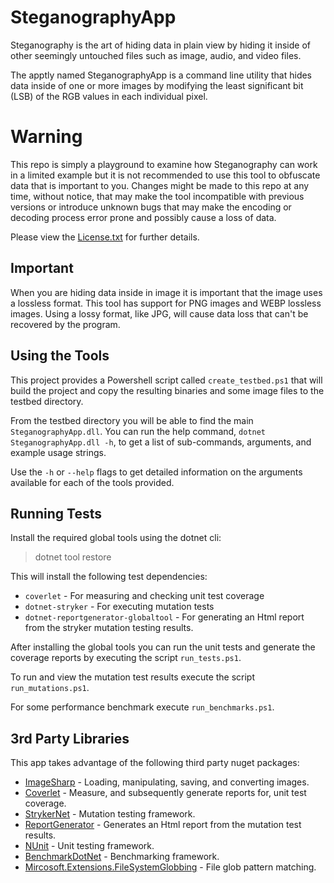 SteganographyApp
=====

Steganography is the art of hiding data in plain view by hiding it inside of other seemingly untouched files such as image, audio, and video files.

The apptly named SteganographyApp is a command line utility that hides data inside of one or more images by modifying the least significant bit (LSB) of the RGB values in each individual pixel.

Warning
=====
This repo is simply a playground to examine how Steganography can work in a limited example but it is not recommended to use this tool to obfuscate data that is important to you. Changes might be made to this repo at any time, without notice, that may make the tool incompatible with previous versions or introduce unknown bugs that may make the encoding or decoding process error prone and possibly cause a loss of data.

Please view the [License.txt](./License.txt) for further details.

Important
---
When you are hiding data inside in image it is important that the image uses a lossless format. This tool has support for PNG images and WEBP lossless images. Using a lossy format, like JPG, will cause data loss that can't be recovered by the program.

Using the Tools
---
This project provides a Powershell script called `create_testbed.ps1` that will build the project and copy the resulting binaries and some image
files to the testbed directory.

From the testbed directory you will be able to find the main `SteganographyApp.dll`. You can run the help command, `dotnet SteganographyApp.dll -h`,
to get a list of sub-commands, arguments, and example usage strings.

Use the `-h` or `--help` flags to get detailed information on the arguments available for each of the tools provided.

Running Tests
---
Install the required global tools using the dotnet cli:

> dotnet tool restore

This will install the following test dependencies:
* `coverlet` - For measuring and checking unit test coverage
* `dotnet-stryker` - For executing mutation tests
* `dotnet-reportgenerator-globaltool` - For generating an Html report from the stryker mutation testing results.

After installing the global tools you can run the unit tests and generate the coverage reports by executing the script `run_tests.ps1`.

To run and view the mutation test results execute the script `run_mutations.ps1`.

For some performance benchmark execute `run_benchmarks.ps1`.

3rd Party Libraries
---

This app takes advantage of the following third party nuget packages:

* [ImageSharp](https://github.com/JimBobSquarePants/ImageSharp) - Loading, manipulating, saving, and converting images.
* [Coverlet](https://github.com/tonerdo/coverlet) - Measure, and subsequently generate reports for, unit test coverage.
* [StrykerNet](https://github.com/stryker-mutator/stryker-net) - Mutation testing framework.
* [ReportGenerator](https://github.com/danielpalme/ReportGenerator) - Generates an Html report from the mutation test results.
* [NUnit](https://github.com/nunit/nunit) - Unit testing framework.
* [BenchmarkDotNet](https://github.com/dotnet/BenchmarkDotNet) - Benchmarking framework.
* [Mircosoft.Extensions.FileSystemGlobbing](https://docs.microsoft.com/en-us/dotnet/core/extensions/file-globbing) - File glob pattern matching.
